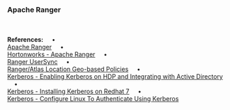 <h3>Apache Ranger</h3>

<br>
<br><b>References:</b>
&nbsp;&nbsp;&nbsp;&nbsp;&bull;<br><a href="http://ranger.apache.org/">Apache Ranger</a>
&nbsp;&nbsp;&nbsp;&nbsp;&bull;<br><a href="http://hortonworks.com/apache/ranger/">Hortonworks - Apache Ranger</a>
&nbsp;&nbsp;&nbsp;&nbsp;&bull;<br><a href="https://docs.hortonworks.com/HDPDocuments/HDP2/HDP-2.4.3/bk_Security_Guide/content/configure_non_ambari_ranger_ssl_self_signed_cert_usersync.html">Ranger UserSync</a>
&nbsp;&nbsp;&nbsp;&nbsp;&bull;<br><a href="https://cwiki.apache.org/confluence/display/RANGER/Geo-location+based+policies">Ranger/Atlas Location Geo-based Policies</a>
&nbsp;&nbsp;&nbsp;&nbsp;&bull;<br><a href="https://hortonworks.com/blog/enabling-kerberos-hdp-active-directory-integration/">Kerberos - Enabling Kerberos on HDP and Integrating with Active Directory</a>
&nbsp;&nbsp;&nbsp;&nbsp;&bull;<br><a href="https://gist.github.com/ashrithr/4767927948eca70845db">Kerberos - Installing Kerberos on Redhat 7</a>
&nbsp;&nbsp;&nbsp;&nbsp;&bull;<br><a href="https://www.rootusers.com/how-to-configure-linux-to-authenticate-using-kerberos/">Kerberos - Configure Linux To Authenticate Using Kerberos</a>
